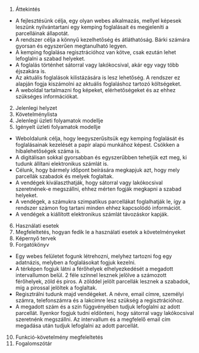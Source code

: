1. Áttekintés
 - A fejlesztésünk célja, egy olyan webes alkalmazás, mellyel képesek leszünk nyilvántartani egy kemping foglalásait és megjeleníti a parcelláinak állapotát.
 - A rendszer célja a könnyű kezelhetőség és átláthatóság. Bárki számára gyorsan és egyszerűen megtanulható legyen.
 - A kemping foglalása regisztrációhoz van kötve, csak ezután lehet lefoglalni a szabad helyeket.
 - A foglalás történhet sátorral vagy lakókocsival, akár egy vagy több éjszakára is.
 - Az aktuális foglalások kilistázására is lesz lehetőség. A rendszer ez alapján fogja kiszámolni az aktuális foglaláshoz tartozó költségeket.
 - A weboldal tartalmazni fog képeket, elérhetőségeket és az ehhez szükséges információkat.
2. Jelenlegi helyzet
3. Követelménylista
4. Jelenlegi üzleti folyamatok modellje
5. Igényelt üzleti folyamatok modellje
 - Weboldalunk célja, hogy leegyszerűsítsük egy kemping foglalását és foglalásainak kezelését a papír alapú munkához képest. Csökken a hibalehetőségek száma is.
 - A digitálisan sokkal gyorsabban és egyszerűbben tehetjük ezt meg, ki tudunk állítani elektronikus számlát is.
 - Célunk, hogy bármely időpont beírására megkapjuk azt, hogy mely parcellák szabadok és melyek foglaltak.
 - A vendégek kiválaszthatják, hogy sátorral vagy lakókocsival szeretnének-e megszállni, ehhez mérten fogják megkapni a szabad helyeket.
 - A vendégek, a számukra szimpatikus parcellákat foglalhatják le, így a rendszer számon fog tartani minden ehhez kapcsolódó információt.
 - A vendégek a kiállított elektronikus számlát távozáskor kapják.
6. Használati esetek
7. Megfeleltetés, hogyan fedik le a használati esetek a követelményeket
8. Képernyő tervek
9. Forgatókönyv
 - Egy webes felületet fogunk létrehozni, melyhez tartozni fog egy adatnázis, melyben a foglalásokat fogjuk kezelni.
 - A térképen fogjuk látni a férőhelyek elhelyezkedését a megadott intervallumon belül. 2 féle színnel lesznek jelölve a számozott férőhelyek, zöld és piros. 
	A zölddel jelölt parcellák lesznek a szabadok, míg a pirossal jelöltek a foglaltak.
 - Regisztrálni tudunk majd vendégeket. A névre, email címre, személyi számra, telefonszámra és a lakcímre lesz szükség a regisztrációhoz.
 - A megadott szám és a szín függvényében tudjuk lefoglalni az adott parcellát. Ilyenkor fogjuk tudni eldönteni, hogy sátorral vagy lakókocsival szeretnénk megszállni.
	Az intervallum és a megfelelő email cím megadása után tudjuk lefoglalni az adott parcellát.
10. Funkció-követelmény megfeleltetés
11. Fogalomszótár